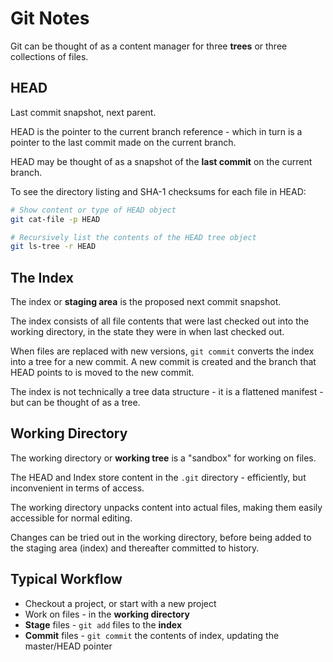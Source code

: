 # Git Notes
Git can be thought of as a content manager for three __trees__ or three collections of files.

HEAD
----
Last commit snapshot, next parent.

HEAD is the pointer to the current branch reference - which in turn is a pointer to the last commit made on the current branch.

HEAD may be thought of as a snapshot of the __last commit__ on the current branch.

To see the directory listing and SHA-1 checksums for each file in HEAD:

```bash
# Show content or type of HEAD object
git cat-file -p HEAD

# Recursively list the contents of the HEAD tree object
git ls-tree -r HEAD
```

The Index
---------
The index or __staging area__ is the proposed next commit snapshot.

The index consists of all file contents that were last checked out into the working directory, in the state they were in when last checked out.

When files are replaced with new versions, `git commit` converts the index into a tree for a new commit. A new commit is created and the branch that HEAD points to is moved to the new commit.

The index is not technically a tree data structure - it is a flattened manifest - but can be thought of as a tree.

Working Directory
-----------------
The working directory or __working tree__ is a "sandbox" for working on files.

The HEAD and Index store content in the `.git` directory - efficiently, but inconvenient in terms of access.

The working directory unpacks content into actual files, making them easily accessible for normal editing.

Changes can be tried out in the working directory, before being added to the staging area (index) and thereafter committed to history.

Typical Workflow
----------------
* Checkout a project, or start with a new project
* Work on files - in the __working directory__
* __Stage__ files - `git add` files to the __index__
* __Commit__ files - `git commit` the contents of index, updating the master/HEAD pointer
